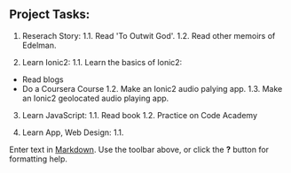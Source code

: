 ## Project Tasks:

1. Reserach Story:
1.1. Read 'To Outwit God'.
1.2. Read other memoirs of Edelman.

2. Learn Ionic2:
1.1. Learn the basics of Ionic2:
- Read blogs
- Do a Coursera Course
1.2. Make an Ionic2 audio palying app.
1.3. Make an Ionic2 geolocated audio playing app.

3. Learn JavaScript:
1.1. Read book
1.2. Practice on Code Academy

4. Learn App, Web Design:
1.1. 



Enter text in [Markdown](http://daringfireball.net/projects/markdown/). Use the toolbar above, or click the **?** button for formatting help.
